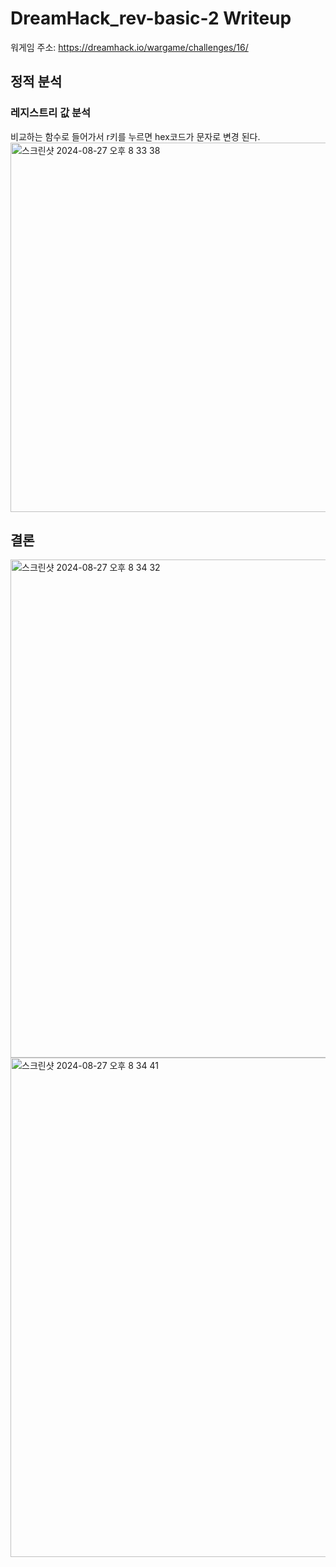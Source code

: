 # DreamHack_rev-basic-2 Writeup

워게임 주소: https://dreamhack.io/wargame/challenges/16/

## 정적 분석

### 레지스트리 값 분석
비교하는 함수로 들어가서 r키를 누르면 hex코드가 문자로 변경 된다.
<img width="591" alt="스크린샷 2024-08-27 오후 8 33 38" src="https://github.com/user-attachments/assets/7bd6d275-8cc8-491a-821a-b603bff59fbc">

## 결론

<img width="797" alt="스크린샷 2024-08-27 오후 8 34 32" src="https://github.com/user-attachments/assets/ef91a655-d09e-4b62-ab0d-cd68613c99eb">

<img width="799" alt="스크린샷 2024-08-27 오후 8 34 41" src="https://github.com/user-attachments/assets/d0833e2e-d81a-4c25-b89b-daa6771e1abe">

